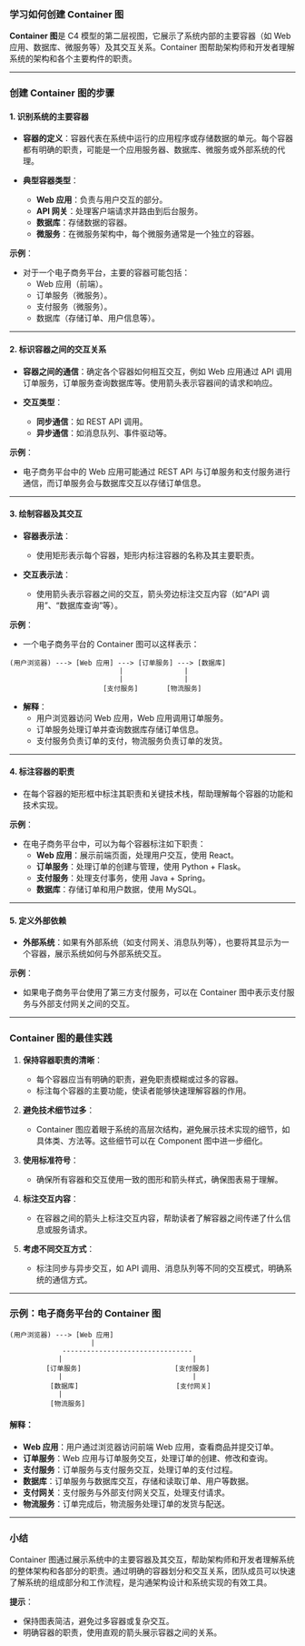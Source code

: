 ### 学习如何创建 Container 图

**Container 图**是 C4 模型的第二层视图，它展示了系统内部的主要容器（如 Web 应用、数据库、微服务等）及其交互关系。Container 图帮助架构师和开发者理解系统的架构和各个主要构件的职责。

---

### 创建 Container 图的步骤

#### 1. **识别系统的主要容器**
- **容器的定义**：容器代表在系统中运行的应用程序或存储数据的单元。每个容器都有明确的职责，可能是一个应用服务器、数据库、微服务或外部系统的代理。
  
- **典型容器类型**：
  - **Web 应用**：负责与用户交互的部分。
  - **API 网关**：处理客户端请求并路由到后台服务。
  - **数据库**：存储数据的容器。
  - **微服务**：在微服务架构中，每个微服务通常是一个独立的容器。

**示例**：
- 对于一个电子商务平台，主要的容器可能包括：
  - Web 应用（前端）。
  - 订单服务（微服务）。
  - 支付服务（微服务）。
  - 数据库（存储订单、用户信息等）。

---

#### 2. **标识容器之间的交互关系**
- **容器之间的通信**：确定各个容器如何相互交互，例如 Web 应用通过 API 调用订单服务，订单服务查询数据库等。使用箭头表示容器间的请求和响应。

- **交互类型**：
  - **同步通信**：如 REST API 调用。
  - **异步通信**：如消息队列、事件驱动等。
  
**示例**：
- 电子商务平台中的 Web 应用可能通过 REST API 与订单服务和支付服务进行通信，而订单服务会与数据库交互以存储订单信息。

---

#### 3. **绘制容器及其交互**
- **容器表示法**：
  - 使用矩形表示每个容器，矩形内标注容器的名称及其主要职责。
  
- **交互表示法**：
  - 使用箭头表示容器之间的交互，箭头旁边标注交互内容（如“API 调用”、“数据库查询”等）。

**示例**：
- 一个电子商务平台的 Container 图可以这样表示：
```
(用户浏览器) ---> [Web 应用] ---> [订单服务] ---> [数据库]
                           |               |
                           |               |
                       [支付服务]       [物流服务]
```

- **解释**：
  - 用户浏览器访问 Web 应用，Web 应用调用订单服务。
  - 订单服务处理订单并查询数据库存储订单信息。
  - 支付服务负责订单的支付，物流服务负责订单的发货。

---

#### 4. **标注容器的职责**
- 在每个容器的矩形框中标注其职责和关键技术栈，帮助理解每个容器的功能和技术实现。

**示例**：
- 在电子商务平台中，可以为每个容器标注如下职责：
  - **Web 应用**：展示前端页面，处理用户交互，使用 React。
  - **订单服务**：处理订单的创建与管理，使用 Python + Flask。
  - **支付服务**：处理支付事务，使用 Java + Spring。
  - **数据库**：存储订单和用户数据，使用 MySQL。

---

#### 5. **定义外部依赖**
- **外部系统**：如果有外部系统（如支付网关、消息队列等），也要将其显示为一个容器，展示系统如何与外部系统交互。

**示例**：
- 如果电子商务平台使用了第三方支付服务，可以在 Container 图中表示支付服务与外部支付网关之间的交互。

---

### Container 图的最佳实践

1. **保持容器职责的清晰**：
   - 每个容器应当有明确的职责，避免职责模糊或过多的容器。
   - 标注每个容器的主要功能，使读者能够快速理解容器的作用。

2. **避免技术细节过多**：
   - Container 图应着眼于系统的高层次结构，避免展示技术实现的细节，如具体类、方法等。这些细节可以在 Component 图中进一步细化。

3. **使用标准符号**：
   - 确保所有容器和交互使用一致的图形和箭头样式，确保图表易于理解。

4. **标注交互内容**：
   - 在容器之间的箭头上标注交互内容，帮助读者了解容器之间传递了什么信息或服务请求。

5. **考虑不同交互方式**：
   - 标注同步与异步交互，如 API 调用、消息队列等不同的交互模式，明确系统的通信方式。

---

### 示例：电子商务平台的 Container 图

```
(用户浏览器) ---> [Web 应用]
                    |
             --------------------------------
            |                                |
         [订单服务]                       [支付服务]
            |                                |
          [数据库]                        [支付网关]
            |
          [物流服务]
```

#### 解释：
- **Web 应用**：用户通过浏览器访问前端 Web 应用，查看商品并提交订单。
- **订单服务**：Web 应用与订单服务交互，处理订单的创建、修改和查询。
- **支付服务**：订单服务与支付服务交互，处理订单的支付过程。
- **数据库**：订单服务与数据库交互，存储和读取订单、用户等数据。
- **支付网关**：支付服务与外部支付网关交互，处理支付请求。
- **物流服务**：订单完成后，物流服务处理订单的发货与配送。

---

### 小结

Container 图通过展示系统中的主要容器及其交互，帮助架构师和开发者理解系统的整体架构和各部分的职责。通过明确的容器划分和交互关系，团队成员可以快速了解系统的组成部分和工作流程，是沟通架构设计和系统实现的有效工具。

**提示**：
- 保持图表简洁，避免过多容器或复杂交互。
- 明确容器的职责，使用直观的箭头展示容器之间的关系。
